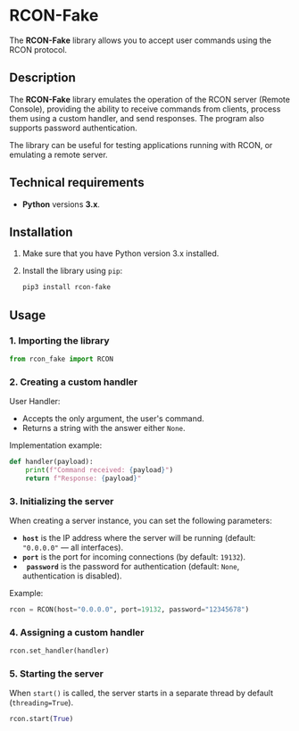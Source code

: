 # RCON-Fake

The **RCON-Fake** library allows you to accept user commands using the RCON protocol.

## Description

The **RCON-Fake** library emulates the operation of the RCON server (Remote Console), providing the ability to receive
commands from clients, process them using a custom handler, and send responses. The program also supports password
authentication.

The library can be useful for testing applications running with RCON, or emulating a remote server.

## Technical requirements

- **Python** versions **3.x**.

## Installation

1. Make sure that you have Python version 3.x installed.
2. Install the library using `pip`:

   ```bash
   pip3 install rcon-fake
   ```

## Usage

### 1. Importing the library

```python
from rcon_fake import RCON
```

### 2. Creating a custom handler

User Handler:

- Accepts the only argument, the user's command.
- Returns a string with the answer either `None`.

Implementation example:

```python
def handler(payload):
    print(f"Command received: {payload}")
    return f"Response: {payload}"
```

### 3. Initializing the server

When creating a server instance, you can set the following parameters:

- **`host`** is the IP address where the server will be running (default: `"0.0.0.0"` — all interfaces).
- **`port`** is the port for incoming connections (by default: `19132`).
- **` password`** is the password for authentication (default: `None`, authentication is disabled).

Example:

```python
rcon = RCON(host="0.0.0.0", port=19132, password="12345678")
```

### 4. Assigning a custom handler

```python
rcon.set_handler(handler)
```

### 5. Starting the server

When `start()` is called, the server starts in a separate thread by default (`threading=True`).

```python
rcon.start(True)
```